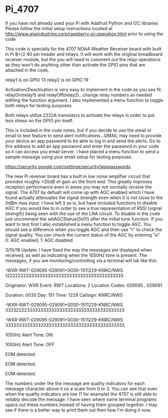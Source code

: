 # Pi_4707
If you have not already used your Pi with Adafruit Python and I2C libraries Please follow the initial setup instructions located at http://www.aiwindustries.com/raspberry-pi-operation.html prior to using the code

This code is specially for the 4707 NOAA Weather Receiver board with built in Pi B+/2 40 pin header and relays. It will work with the original breadboard receiver module, but the you will need to comment out the relay operations as they won't do anything other than activate the GPIO pins that are attached in the code. 

relay1 is on GPIO 13
relay2 is on GPIO 19

Activation/Deactivation is very easy to implement in the code as you see fit. relayOn(relay1) and relayOff(relay2)...change relay numbers as needed withing the function argument. I also implemented a menu function to toggle both relays for testing purposes.

Both relays utilize 2222A transistors to activate the relays in order to put less stress on the GPIO pin itself.

This is included in the code notes, but if you decide to use the email or email to text feature to send alert notifications...GMAIL may need to provide your device an app password to be able to log in and send the alerts. Go to this address to add an app password and enter the password in your code so it can access you email server. I have placed a menu function to send a sample message using your email setup for testing purposes.

https://security.google.com/settings/security/apppasswords


The new Pi reveiver board has a built in low noise amplifier circuit that provides roughly +20dB of gain on the front end. This greatly improves reception performance even in areas you may not normally receive the signal. The 4707 by defualt will come up with AGC enabled which I have found actually attenuates the signal strength even when it is not close to the 0dBm max input. I have left it as is, but have included functions to disable AGC if you would like to in order to see a true representation of RSSI (signal strength) being seen with the use of the LNA circuit. To disable in the code just uncomment the setAGCStatus(0x01) after the initial tune function. If you want to test first I also established a menu function to toggle AGC. You should see a difference when you toggle AGC and then use "r" to check the signal quality. You can check the current status of the AGC by entering "a". 0: AGC enabled, 1: AGC disabled

3/10/16 Update:
I have fixed the way the messages are displayed when received, as well as indicating when the 1050Hz tone is present. The messages, if you are monitoring/controlling via a terminal will lok like this:

-WXR-RWT-029095-029091+0030-1511229-KNRC/NWS 
12222222333333333333333333333333333333333333 

Originator:  WXR 
Event:  RWT 
Locations:  2
Location Codes:
029095 , 029091 

Duration:  0030 
Day:  151 
Time:  1229 
Callsign:  KNRC/NWS  


 
-WXR-RWT-029095-029091+0030-1511229-KNRC/NWS 
33332222333333333333333333333333333333333333 


 
-WXR-RWT-029095-029091+0030-1511229-KNRC/NWS 
33333333333333333333333333333333333333333333 


1050Hz Alert Tone: ON

1050Hz Alert Tone: OFF

EOM detected.

EOM detected.

EOM detected.

The numbers under the the message are quality indicators for each message character above it on a scale from 0 to 3. You can see that even when the quality indicators are low (1 for example) the 4707 is still able to reliably decode the message. I have seen where some terminal programs space out these numbers instead of having them grouped together. I may see if there is a better way to print them out then how I'm doing it now.
